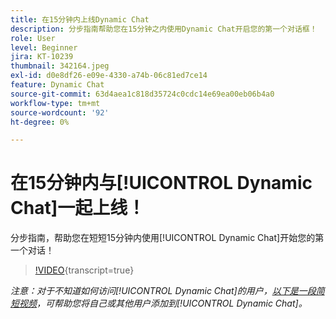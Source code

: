 ```yaml
---
title: 在15分钟内上线Dynamic Chat
description: 分步指南帮助您在15分钟之内使用Dynamic Chat开启您的第一个对话框！
role: User
level: Beginner
jira: KT-10239
thumbnail: 342164.jpeg
exl-id: d0e8df26-e09e-4330-a74b-06c81ed7ce14
feature: Dynamic Chat
source-git-commit: 63d4aea1c818d35724c0cdc14e69ea00eb06b4a0
workflow-type: tm+mt
source-wordcount: '92'
ht-degree: 0%

---
```


# 在15分钟内与[!UICONTROL Dynamic Chat]一起上线！

分步指南，帮助您在短短15分钟内使用[!UICONTROL Dynamic Chat]开始您的第一个对话！

>[!VIDEO](https://video.tv.adobe.com/v/3452678/?quality=12&learn=on&captions=chi_hans){transcript=true}

*注意：对于不知道如何访问[!UICONTROL Dynamic Chat]的用户，[以下是一段简短视频](https://experienceleague.adobe.com/docs/marketo-learn/tutorials/dynamic-chat/user-management.html?lang=zh-Hans)，可帮助您将自己或其他用户添加到[!UICONTROL Dynamic Chat]。*
